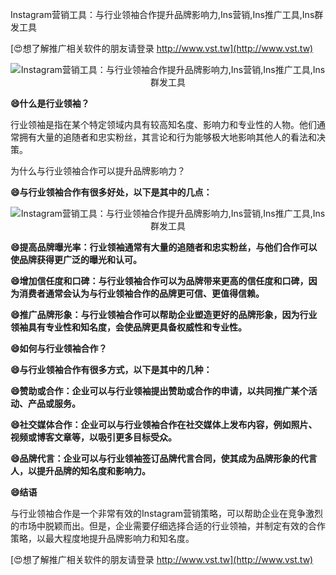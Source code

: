 Instagram营销工具：与行业领袖合作提升品牌影响力,Ins营销,Ins推广工具,Ins群发工具

[😍想了解推广相关软件的朋友请登录 http://www.vst.tw](http://www.vst.tw)

 <center><img src="https://vst.tw/MP4/tuiguang/png/1.png" alt="Instagram营销工具：与行业领袖合作提升品牌影响力,Ins营销,Ins推广工具,Ins群发工具"></center>

**😄什么是行业领袖？**

行业领袖是指在某个特定领域内具有较高知名度、影响力和专业性的人物。他们通常拥有大量的追随者和忠实粉丝，其言论和行为能够极大地影响其他人的看法和决策。

为什么与行业领袖合作可以提升品牌影响力？

**😄与行业领袖合作有很多好处，以下是其中的几点：**

 <center><img src="https://vst.tw/MP4/tuiguang/png/0.png" alt="Instagram营销工具：与行业领袖合作提升品牌影响力,Ins营销,Ins推广工具,Ins群发工具"></center>

**😄提高品牌曝光率：行业领袖通常有大量的追随者和忠实粉丝，与他们合作可以使品牌获得更广泛的曝光和认可。**

**😄增加信任度和口碑：与行业领袖合作可以为品牌带来更高的信任度和口碑，因为消费者通常会认为与行业领袖合作的品牌更可信、更值得信赖。**

**😄推广品牌形象：与行业领袖合作可以帮助企业塑造更好的品牌形象，因为行业领袖具有专业性和知名度，会使品牌更具备权威性和专业性。**

**😄如何与行业领袖合作？**

**😄与行业领袖合作有很多方式，以下是其中的几种：**

**😄赞助或合作：企业可以与行业领袖提出赞助或合作的申请，以共同推广某个活动、产品或服务。**

**😄社交媒体合作：企业可以与行业领袖合作在社交媒体上发布内容，例如照片、视频或博客文章等，以吸引更多目标受众。**

**😄品牌代言：企业可以与行业领袖签订品牌代言合同，使其成为品牌形象的代言人，以提升品牌的知名度和影响力。**

**😄结语**

与行业领袖合作是一个非常有效的Instagram营销策略，可以帮助企业在竞争激烈的市场中脱颖而出。但是，企业需要仔细选择合适的行业领袖，并制定有效的合作策略，以最大程度地提升品牌影响力和知名度。

[😍想了解推广相关软件的朋友请登录 http://www.vst.tw](http://www.vst.tw)



